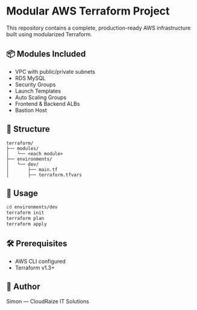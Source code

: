 
# Modular AWS Terraform Project

This repository contains a complete, production-ready AWS infrastructure built using modularized Terraform.

## 📦 Modules Included
- VPC with public/private subnets
- RDS MySQL
- Security Groups
- Launch Templates
- Auto Scaling Groups
- Frontend & Backend ALBs
- Bastion Host

## 📁 Structure
```
terraform/
├── modules/
│   └── <each module>
├── environments/
│   └── dev/
│       ├── main.tf
│       ├── terraform.tfvars
```

## 🚀 Usage
```bash
cd environments/dev
terraform init
terraform plan
terraform apply
```

## 🛠 Prerequisites
- AWS CLI configured
- Terraform v1.3+

## 🙌 Author
Simon — CloudRaize IT Solutions
